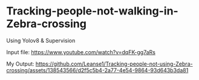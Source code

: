 # Tracking-people-not-walking-in-Zebra-crossing
Using Yolov8 &amp; Supervision

Input file: https://www.youtube.com/watch?v=dqFK-gg7aRs

My Output:
https://github.com/Leanse1/Tracking-people-not-using-Zebra-crossing/assets/138543566/d2f5c5b4-2a77-4e54-9864-93d643b3da81


